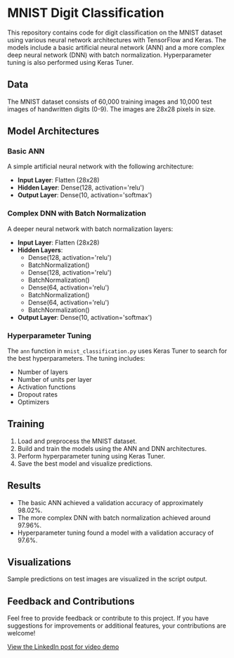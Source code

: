 # MNIST Digit Classification

This repository contains code for digit classification on the MNIST dataset using various neural network architectures with TensorFlow and Keras. The models include a basic artificial neural network (ANN) and a more complex deep neural network (DNN) with batch normalization. Hyperparameter tuning is also performed using Keras Tuner.

## Data

The MNIST dataset consists of 60,000 training images and 10,000 test images of handwritten digits (0-9). The images are 28x28 pixels in size.

## Model Architectures

### Basic ANN

A simple artificial neural network with the following architecture:
- **Input Layer**: Flatten (28x28)
- **Hidden Layer**: Dense(128, activation='relu')
- **Output Layer**: Dense(10, activation='softmax')

### Complex DNN with Batch Normalization

A deeper neural network with batch normalization layers:
- **Input Layer**: Flatten (28x28)
- **Hidden Layers**:
  - Dense(128, activation='relu')
  - BatchNormalization()
  - Dense(128, activation='relu')
  - BatchNormalization()
  - Dense(64, activation='relu')
  - BatchNormalization()
  - Dense(64, activation='relu')
  - BatchNormalization()
- **Output Layer**: Dense(10, activation='softmax')

### Hyperparameter Tuning

The `ann` function in `mnist_classification.py` uses Keras Tuner to search for the best hyperparameters. The tuning includes:
- Number of layers
- Number of units per layer
- Activation functions
- Dropout rates
- Optimizers

## Training

1. Load and preprocess the MNIST dataset.
2. Build and train the models using the ANN and DNN architectures.
3. Perform hyperparameter tuning using Keras Tuner.
4. Save the best model and visualize predictions.

## Results

- The basic ANN achieved a validation accuracy of approximately 98.02%.
- The more complex DNN with batch normalization achieved around 97.96%.
- Hyperparameter tuning found a model with a validation accuracy of 97.6%.

## Visualizations

Sample predictions on test images are visualized in the script output.

## Feedback and Contributions

Feel free to provide feedback or contribute to this project. If you have suggestions for improvements or additional features, your contributions are welcome!

[View the LinkedIn post for video demo](https://www.linkedin.com/posts/kaibalyamohapatra_machinelearning-deeplearning-ai-activity-7224613029596819456-KyBd?utm_source=share&utm_medium=member_desktop)
